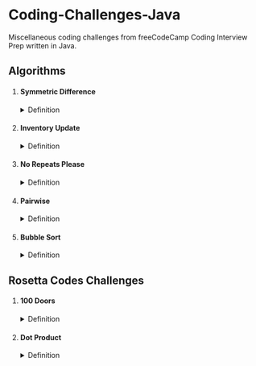 # Coding-Challenges-Java
Miscellaneous coding challenges from freeCodeCamp Coding Interview Prep written in Java.

<h2>Algorithms</h2>
<ol>

<li><h4>Symmetric Difference</h4><details><summary>Definition</summary><blockquote>
The symmetric difference of two sets is the set of elements that belong to one of the sets but not to both. 
It represents the elements that are exclusive to each set and can be computed as the union of the elements in one set and the complement of the intersection of both sets. 
<br><br>The code takes a variable number of sets of a variable number of values and makes the symmetric difference of all of them.</blockquote></details>
</li>

<li><h4>Inventory Update</h4><details><summary>Definition</summary><blockquote>
Compare and update the inventory stored in a 2D array of items against a second 2D array of items of a fresh delivery. 
Updates the current existing inventory item quantities. 
If an item cannot be found, it adds the new item and quantity into the inventory array. 
The returned inventory array is sorted in alphabetical order by each item's name.</blockquote></details>
</li>

<li><h4>No Repeats Please</h4><details><summary>Definition</summary><blockquote>
Return the number of total permutations of the provided string that don't have repeated consecutive letters.
Assume that all characters in the provided string are each unique.

For example, aab should return 2 because it has 6 total permutations (aab, aab, aba, aba, baa, baa), but only 2 of them (aba and aba) don't have the same letter (in this case a) repeating.
</blockquote></details>

<li><h4>Pairwise</h4><details><summary>Definition</summary><blockquote>
Given an array arr, find element pairs whose sum equal the second argument arg and return the sum of their indices.

You may use multiple pairs that have the same numeric elements but different indices.
Each pair should use the lowest possible available indices. Once an element has been used it cannot be reused to pair with another element.
For instance, pairwise([1, 1, 2], 3) creates a pair [2, 1] using the 1 at index 0 rather than the 1 at index 1, because 0+2 < 1+2.

For example pairwise([7, 9, 11, 13, 15], 20) returns 6. The pairs that sum to 20 are [7, 13] and [9, 11].
We can then write out the array with their indices and values.
</blockquote></details>
</li>

<li><h4>Bubble Sort</h4><details><summary>Definition</summary><blockquote>
Bubble sort is a simple sorting algorithm that repeatedly steps through the list to be sorted, compares each adjacent pair of items and swaps them if they are in the wrong order. 
The pass through the list is repeated until the list is sorted.

Although bubble sort is simple to understand and implement, it is not very efficient and is not often used in practical applications for sorting large data sets.

</blockquote></details>
</li>

</ol>

<h2>Rosetta Codes Challenges</h2>
<ol>

<li><h4>100 Doors</h4><details><summary>Definition</summary><blockquote>
There are 100 doors in a row that are all initially closed. You make 100 passes by the doors.
The first time through, visit every door and 'toggle' the door (if the door is closed, open it;
if it is open, close it). The second time, only visit every 2nd door (i.e., door #2, #4, #6, ...) and toggle it.
The third time, visit every 3rd door (i.e., door #3, #6, #9, ...), etc., until you only visit the 100th door.
<br><br>The function determines the state of the doors after the last pass and prints each opened doors number</blockquote></details>
</li>

<li><h4>Dot Product</h4><details><summary>Definition</summary><blockquote>
The dot product is a mathematical operation that takes two vectors and returns a scalar value. It is calculated by multiplying the corresponding components of the two vectors and then summing the products. The dot product is also known as the scalar product or inner product, and is used in a variety of fields including physics, engineering, and computer graphics.</blockquote></details>
</li>

</ol>

